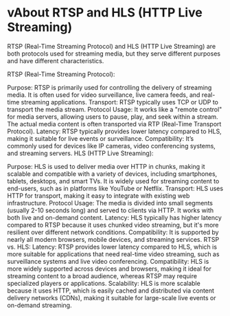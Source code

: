 # vAbout RTSP and HLS (HTTP Live Streaming)

RTSP (Real-Time Streaming Protocol) and HLS (HTTP Live Streaming) are both protocols used for streaming media, but they serve different purposes and have different characteristics.

RTSP (Real-Time Streaming Protocol):

Purpose: RTSP is primarily used for controlling the delivery of streaming media. It is often used for video surveillance, live camera feeds, and real-time streaming applications.
Transport: RTSP typically uses TCP or UDP to transport the media stream.
Protocol Usage: It works like a "remote control" for media servers, allowing users to pause, play, and seek within a stream. The actual media content is often transported via RTP (Real-Time Transport Protocol).
Latency: RTSP typically provides lower latency compared to HLS, making it suitable for live events or surveillance.
Compatibility: It’s commonly used for devices like IP cameras, video conferencing systems, and streaming servers.
HLS (HTTP Live Streaming):

Purpose: HLS is used to deliver media over HTTP in chunks, making it scalable and compatible with a variety of devices, including smartphones, tablets, desktops, and smart TVs. It is widely used for streaming content to end-users, such as in platforms like YouTube or Netflix.
Transport: HLS uses HTTP for transport, making it easy to integrate with existing web infrastructure.
Protocol Usage: The media is divided into small segments (usually 2-10 seconds long) and served to clients via HTTP. It works with both live and on-demand content.
Latency: HLS typically has higher latency compared to RTSP because it uses chunked video streaming, but it's more resilient over different network conditions.
Compatibility: It is supported by nearly all modern browsers, mobile devices, and streaming services.
RTSP vs. HLS:
Latency: RTSP provides lower latency compared to HLS, which is more suitable for applications that need real-time video streaming, such as surveillance systems and live video conferencing.
Compatibility: HLS is more widely supported across devices and browsers, making it ideal for streaming content to a broad audience, whereas RTSP may require specialized players or applications.
Scalability: HLS is more scalable because it uses HTTP, which is easily cached and distributed via content delivery networks (CDNs), making it suitable for large-scale live events or on-demand streaming.
